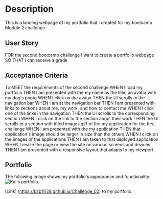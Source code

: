 # Description
This is a landing webpage of my portfolio that I created for my bootcamp Module 2 challenge

## User Story
FOR the second bootcamp challenge
I want to create a portfolio webpage 
SO THAT I can receive a grade

## Acceptance Criteria
To MEET the requirements of the second challenge
WHEN I load my portfolio
THEN I am presented with the my name as the title, an avatar with my dog's photo
WHEN I click on the avatar
THEN the UI scrolls to the navigation bar
WHEN I am at the navigation bar
THEN I am presented with links to sections about me, my work, and how to contact me
WHEN I click one of the links in the navigation
THEN the UI scrolls to the corresponding section
WHEN I click on the link to the section about their work
THEN the UI scrolls to a section with titled images `gif` of the my application for the first challenge
WHEN I am presented with the my application
THEN that application's image should be larger in size than the others
WHEN I click on the images of the applications
THEN I am taken to that deployed application
WHEN I resize the page or view the site on various screens and devices
THEN I am presented with a responsive layout that adapts to my viewport

## Portfolio
The following image shows my portfolio's appearance and functionality:
![Kai's portfolio](./Assets/image/Portfolio.gif)

[Link] (https://kzb11128.github.io/Challenge_02) to my portfolio